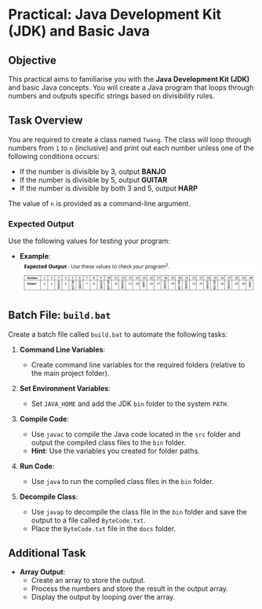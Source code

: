# Practical: Java Development Kit (JDK) and Basic Java

## Objective
This practical aims to familiarise you with the **Java Development Kit (JDK)** and basic Java concepts. You will create a Java program that loops through numbers and outputs specific strings based on divisibility rules.

## Task Overview
You are required to create a class named `Twang`. The class will loop through numbers from `1` to `n` (inclusive) and print out each number unless one of the following conditions occurs:
- If the number is divisible by 3, output **BANJO**
- If the number is divisible by 5, output **GUITAR**
- If the number is divisible by both 3 and 5, output **HARP**

The value of `n` is provided as a command-line argument.

### Expected Output
Use the following values for testing your program:

- **Example**:
  ![Example Output](images/img.png)


## Batch File: `build.bat`

Create a batch file called `build.bat` to automate the following tasks:

1. **Command Line Variables**:
    - Create command line variables for the required folders (relative to the main project folder).

2. **Set Environment Variables**:
    - Set `JAVA_HOME` and add the JDK `bin` folder to the system `PATH`.

3. **Compile Code**:
    - Use `javac` to compile the Java code located in the `src` folder and output the compiled class files to the `bin` folder.
    - **Hint**: Use the variables you created for folder paths.

4. **Run Code**:
    - Use `java` to run the compiled class files in the `bin` folder.

5. **Decompile Class**:
    - Use `javap` to decompile the class file in the `bin` folder and save the output to a file called `ByteCode.txt`.
    - Place the `ByteCode.txt` file in the `docs` folder.

## Additional Task
- **Array Output**:
    - Create an array to store the output.
    - Process the numbers and store the result in the output array.
    - Display the output by looping over the array.

